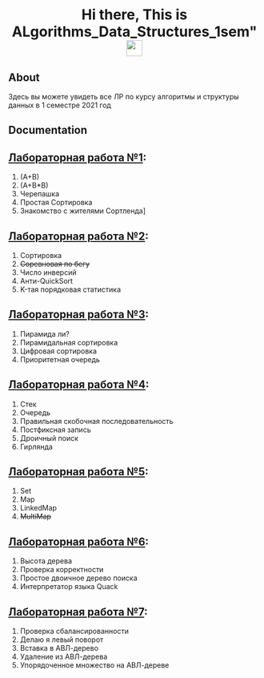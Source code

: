 <h1 align="center">Hi there, This is ALgorithms_Data_Structures_1sem"
<img src="https://github.com/blackcater/blackcater/raw/main/images/Hi.gif" height="32"/></h1>

## About
Здесь вы можете увидеть все ЛР по курсу алгоритмы и структуры данных в 1 семестре 2021 год 

## Documentation

## [Лабораторная работа №1](https://github.com/RomanKosovets/Algorithms_Data_Structures_1sem/blob/main/1sem_Description/1%20lab.pdf): 
  1. (A+B)
  2. (A+B*B)
  3. Черепашка
  4. Простая Сортировка
  5. Знакомство с жителями Сортленда]

## [Лабораторная работа №2](https://github.com/RomanKosovets/Algorithms_Data_Structures_1sem/blob/main/1sem_Description/2%20lab.pdf):
  1. Сортировка
  2. ~~Соревновая по бегу~~
  3. Число инверсий
  4. Анти-QuickSort
  5. K-тая порядковая статистика

## [Лабораторная работа №3](https://github.com/RomanKosovets/Algorithms_Data_Structures_1sem/blob/main/1sem_Description/3%20lab.pdf):
  1. Пирамида ли?
  2. Пирамидальная сортировка
  3. Цифровая сортировка
  4. Приоритетная очередь
  
## [Лабораторная работа №4](https://github.com/RomanKosovets/Algorithms_Data_Structures_1sem/blob/main/1sem_Description/4%20lab.pdf):
  1. Стек
  2. Очередь
  3. Правильная скобочная последовательность
  4. Постфиксная запись
  5. Дроичный поиск
  6. Гирлянда
  
## [Лабораторная работа №5](https://github.com/RomanKosovets/Algorithms_Data_Structures_1sem/blob/main/1sem_Description/5%20lab.pdf):
  1. Set
  2. Map
  3. LinkedMap
  4. ~~MultiMap~~

## [Лабораторная работа №6](https://github.com/RomanKosovets/Algorithms_Data_Structures_1sem/blob/main/1sem_Description/6%20lab.pdf):
  1. Высота дерева
  2. Проверка корректности
  3. Простое двоичное дерево поиска
  4. Интерпретатор языка Quack

## [Лабораторная работа №7](https://github.com/RomanKosovets/Algorithms_Data_Structures_1sem/blob/main/1sem_Description/7%20lab.pdf):
  1. Проверка сбалансированности
  2. Делаю я левый поворот
  3. Вставка в АВЛ-дерево
  4. Удаление из АВЛ-дерева
  5. Упорядоченное множество на АВЛ-дереве
  
